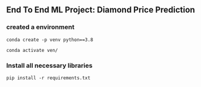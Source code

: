 ## End To End ML Project: Diamond Price Prediction



### created a environment

```
conda create -p venv python==3.8

conda activate ven/
```
### Install all necessary libraries
```
pip install -r requirements.txt
```

